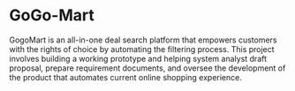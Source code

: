 # GoGo-Mart
GogoMart is an all-in-one deal search platform that empowers customers with the rights of choice by automating the filtering process. This project involves building a working prototype and helping system analyst draft proposal, prepare requirement documents, and oversee the development of the product that automates current online shopping experience.
